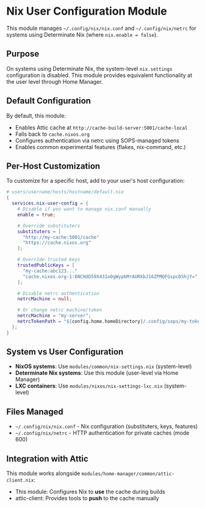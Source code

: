 # Nix User Configuration Module

This module manages `~/.config/nix/nix.conf` and `~/.config/nix/netrc` for systems using Determinate Nix (where `nix.enable = false`).

## Purpose

On systems using Determinate Nix, the system-level `nix.settings` configuration is disabled. This module provides equivalent functionality at the user level through Home Manager.

## Default Configuration

By default, this module:
- Enables Attic cache at `http://cache-build-server:5001/cache-local`
- Falls back to `cache.nixos.org`
- Configures authentication via netrc using SOPS-managed tokens
- Enables common experimental features (flakes, nix-command, etc.)

## Per-Host Customization

To customize for a specific host, add to your user's host configuration:

```nix
# users/username/hosts/hostname/default.nix
{
  services.nix-user-config = {
    # Disable if you want to manage nix.conf manually
    enable = true;

    # Override substituters
    substituters = [
      "http://my-cache:5001/cache"
      "https://cache.nixos.org"
    ];

    # Override trusted keys
    trustedPublicKeys = [
      "my-cache:abc123..."
      "cache.nixos.org-1:6NCHdD59X431o0gWypbMrAURkbJ16ZPMQFGspcDShjY="
    ];

    # Disable netrc authentication
    netrcMachine = null;

    # Or change netrc machine/token
    netrcMachine = "my-server";
    netrcTokenPath = "${config.home.homeDirectory}/.config/sops/my-token";
  };
}
```

## System vs User Configuration

- **NixOS systems**: Use `modules/common/nix-settings.nix` (system-level)
- **Determinate Nix systems**: Use this module (user-level via Home Manager)
- **LXC containers**: Use `modules/nixos/nix-settings-lxc.nix` (system-level)

## Files Managed

- `~/.config/nix/nix.conf` - Nix configuration (substituters, keys, features)
- `~/.config/nix/netrc` - HTTP authentication for private caches (mode 600)

## Integration with Attic

This module works alongside `modules/home-manager/common/attic-client.nix`:
- This module: Configures Nix to **use** the cache during builds
- attic-client: Provides tools to **push** to the cache manually
